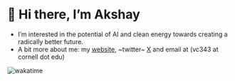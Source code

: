 # 👋 Hi there, I’m Akshay 
- I’m interested in the potential of AI and clean energy towards creating a radically better future.
- A bit more about me: my [website](https://akshayvkt.github.io/), ~twitter~ [X](https://x.com/akshayvkt) and email at (vc343 at cornell dot edu)

![wakatime](https://wakatime.com/badge/user/b0ee387a-f4eb-43cf-8b40-16f3aa41b5db.svg)

<!---
akshayvkt/akshayvkt is a ✨ special ✨ repository because its `README.md` (this file) appears on your GitHub profile.
You can click the Preview link to take a look at your changes.
--->
